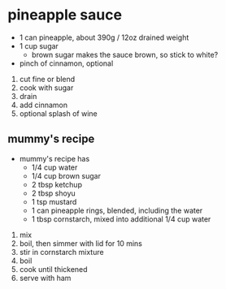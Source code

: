 # pineapple sauce

* 1 can pineapple, about 390g / 12oz drained weight
* 1 cup sugar
  * brown sugar makes the sauce brown, so stick to white?
* pinch of cinnamon, optional

1. cut fine or blend
2. cook with sugar
3. drain
4. add cinnamon
5. optional splash of wine

## mummy's recipe

* mummy's recipe has
  * 1/4 cup water
  * 1/4 cup brown sugar
  * 2 tbsp ketchup
  * 2 tbsp shoyu
  * 1 tsp mustard
  * 1 can pineapple rings, blended, including the water
  * 1 tbsp cornstarch, mixed into additional 1/4 cup water

1. mix
2. boil, then simmer with lid for 10 mins
3. stir in cornstarch mixture
4. boil
5. cook until thickened
6. serve with ham
